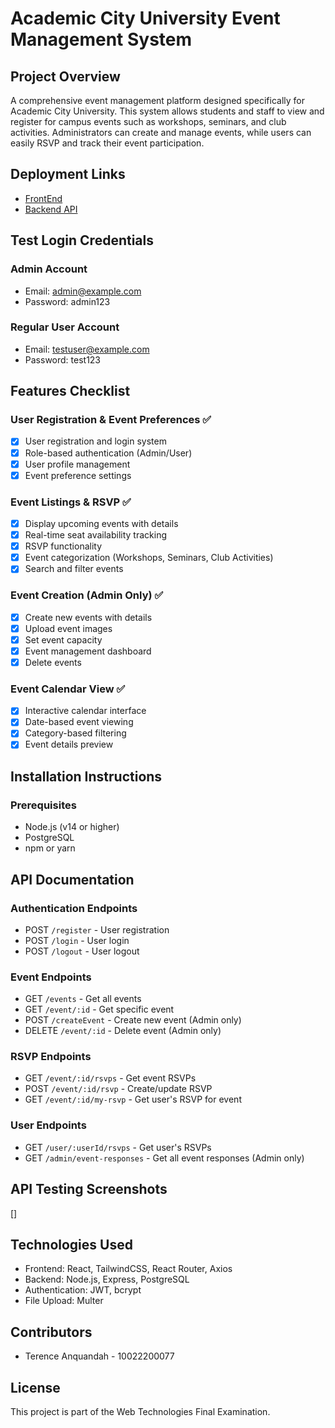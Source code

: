 # Academic City University Event Management System

## Project Overview
A comprehensive event management platform designed specifically for Academic City University. This system allows students and staff to view and register for campus events such as workshops, seminars, and club activities. Administrators can create and manage events, while users can easily RSVP and track their event participation.

## Deployment Links
- [FrontEnd](https://event-management-system-faf2.onrender.com)
- [Backend API](https://event-management-system-api-fv9o.onrender.com)

## Test Login Credentials

### Admin Account
- Email: admin@example.com
- Password: admin123

### Regular User Account
- Email: testuser@example.com
- Password: test123

## Features Checklist

### User Registration & Event Preferences ✅
- [x] User registration and login system
- [x] Role-based authentication (Admin/User)
- [x] User profile management
- [x] Event preference settings

### Event Listings & RSVP ✅
- [x] Display upcoming events with details
- [x] Real-time seat availability tracking
- [x] RSVP functionality
- [x] Event categorization (Workshops, Seminars, Club Activities)
- [x] Search and filter events

### Event Creation (Admin Only) ✅
- [x] Create new events with details
- [x] Upload event images
- [x] Set event capacity
- [x] Event management dashboard
- [x] Delete events

### Event Calendar View ✅
- [x] Interactive calendar interface
- [x] Date-based event viewing
- [x] Category-based filtering
- [x] Event details preview

## Installation Instructions

### Prerequisites
- Node.js (v14 or higher)
- PostgreSQL
- npm or yarn


## API Documentation

### Authentication Endpoints
- POST `/register` - User registration
- POST `/login` - User login
- POST `/logout` - User logout

### Event Endpoints
- GET `/events` - Get all events
- GET `/event/:id` - Get specific event
- POST `/createEvent` - Create new event (Admin only)
- DELETE `/event/:id` - Delete event (Admin only)

### RSVP Endpoints
- GET `/event/:id/rsvps` - Get event RSVPs
- POST `/event/:id/rsvp` - Create/update RSVP
- GET `/event/:id/my-rsvp` - Get user's RSVP for event

### User Endpoints
- GET `/user/:userId/rsvps` - Get user's RSVPs
- GET `/admin/event-responses` - Get all event responses (Admin only)

## API Testing Screenshots
[]

## Technologies Used
- Frontend: React, TailwindCSS, React Router, Axios
- Backend: Node.js, Express, PostgreSQL
- Authentication: JWT, bcrypt
- File Upload: Multer

## Contributors
- Terence Anquandah - 10022200077

## License
This project is part of the Web Technologies Final Examination.
